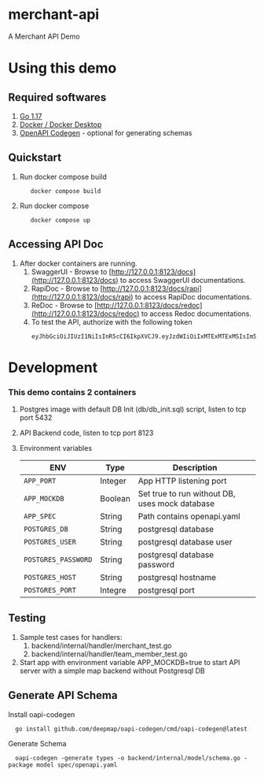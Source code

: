 # merchant-api
A Merchant API Demo

# Using this demo

## Required softwares
1. [Go 1.17 ](https://go.dev/)
1. [Docker / Docker Desktop](https://www.docker.com/)
1. [OpenAPI Codegen](https://github.com/deepmap/oapi-codegen) - optional for generating schemas

## Quickstart
1. Run docker compose build
   ```
      docker compose build
   ```

1. Run docker compose
   ```
      docker compose up
   ```

## Accessing API Doc
1. After docker containers are running.
   1. SwaggerUI - Browse to [http://127.0.0.1:8123/docs](http://127.0.0.1:8123/docs) to access SwaggerUI documentations.
   1. RapiDoc - Browse to [http://127.0.0.1:8123/docs/rapi](http://127.0.0.1:8123/docs/rapi) to access RapiDoc documentations.
   1. ReDoc - Browse to [http://127.0.0.1:8123/docs/redoc](http://127.0.0.1:8123/docs/redoc) to access Redoc documentations.
   1. To test the API, authorize with the following token
      ```
      eyJhbGciOiJIUzI1NiIsInR5cCI6IkpXVCJ9.eyJzdWIiOiIxMTExMTExMSIsIm5hbWUiOiJVc2VyIEEiLCJpYXQiOjE2NDA0MTY3MTN9.SbdB7XjwUDk2iNKegVPG7OEvodf5btXP1UjVCXXWHo0
      ```


# Development

### This demo contains 2 containers
1. Postgres image with default DB Init (db/db_init.sql) script, listen to tcp port 5432
1. API Backend code, listen to tcp port 8123 
1. Environment variables

   | ENV | Type | Description |
   | --- | ---- | ----------- |
   | `APP_PORT` | Integer | App HTTP listening port |
   | `APP_MOCKDB` | Boolean | Set true to run without DB, uses mock database |
   | `APP_SPEC` | String | Path contains openapi.yaml |
   | `POSTGRES_DB` | String | postgresql database |
   | `POSTGRES_USER` | String | postgresql database user |
   | `POSTGRES_PASSWORD` | String | postgresql database password |
   | `POSTGRES_HOST` | String | postgresql hostname |
   | `POSTGRES_PORT` | Integre | postgresql port |


## Testing 
1. Sample test cases for handlers:
   1. backend/internal/handler/merchant_test.go
   1. backend/internal/handler/team_member_test.go
2. Start app with environment variable APP_MOCKDB=true to start API server with a simple map backend without Postgresql DB

## Generate API Schema
Install oapi-codegen
```
  go install github.com/deepmap/oapi-codegen/cmd/oapi-codegen@latest
```
Generate Schema
```
  oapi-codegen -generate types -o backend/internal/model/schema.go -package model spec/openapi.yaml
```
